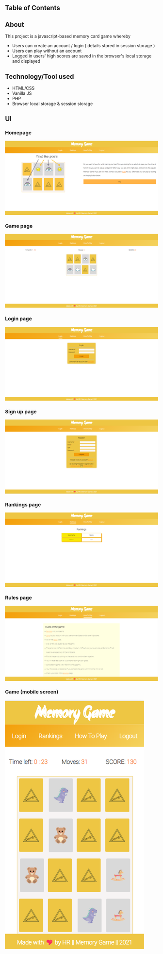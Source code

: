 ## Table of Contents

## About
This project is a  javascript-based memory card game whereby

- Users can create an account / login ( details stored in session storage )
- Users can play without an account
- Logged in users' high scores are saved in the browser's local storage and displayed

## Technology/Tool used 
- HTML/CSS
- Vanilla JS
- PHP
- Browser local storage & session storage

## UI

### Homepage
![Homepage](https://github.com/haingo-raz/Javascript-Memory-Game/blob/master/assets/UI/homepage.png)

### Game page
![Game page](https://github.com/haingo-raz/Javascript-Memory-Game/blob/master/assets/UI/Gameplay.png)

### Login page
![Login page](https://github.com/haingo-raz/Javascript-Memory-Game/blob/master/assets/UI/Login.png)


### Sign up page
![Sign up page](https://github.com/haingo-raz/Javascript-Memory-Game/blob/master/assets/UI/Signup.png)

### Rankings page
![Rankings page](https://github.com/haingo-raz/Javascript-Memory-Game/blob/master/assets/UI/Rankings.png)

### Rules page
![Rules page](https://github.com/haingo-raz/Javascript-Memory-Game/blob/master/assets/UI/Rules.png)

### Game (mobile screen)
![Game (mobile screen)](https://github.com/haingo-raz/Javascript-Memory-Game/blob/master/assets/UI/Responsive.png)

